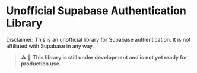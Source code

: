 # Unofficial Supabase Authentication Library

Disclaimer: This is an unofficial library for Supabase authentication. It is not affiliated with Supabase in any way.

> ⚠️ 🚧 **This library is still under development and is not yet ready for production use.**
